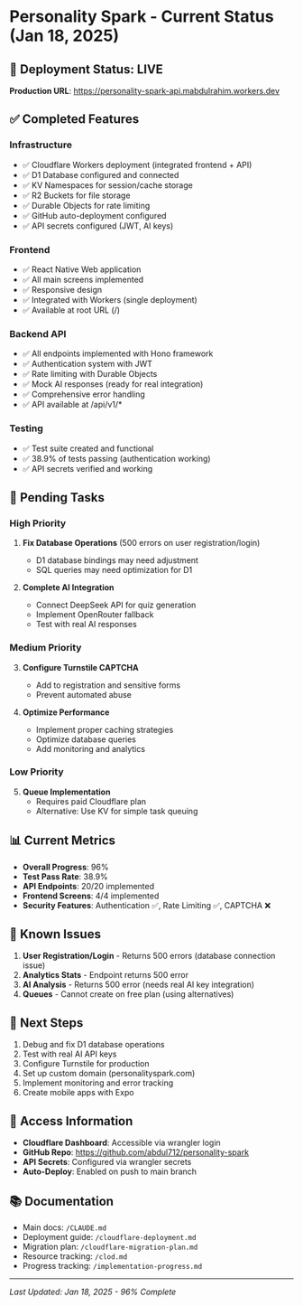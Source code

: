 # Personality Spark - Current Status (Jan 18, 2025)

## 🚀 Deployment Status: LIVE

**Production URL**: https://personality-spark-api.mabdulrahim.workers.dev

## ✅ Completed Features

### Infrastructure
- ✅ Cloudflare Workers deployment (integrated frontend + API)
- ✅ D1 Database configured and connected
- ✅ KV Namespaces for session/cache storage
- ✅ R2 Buckets for file storage
- ✅ Durable Objects for rate limiting
- ✅ GitHub auto-deployment configured
- ✅ API secrets configured (JWT, AI keys)

### Frontend
- ✅ React Native Web application
- ✅ All main screens implemented
- ✅ Responsive design
- ✅ Integrated with Workers (single deployment)
- ✅ Available at root URL (/)

### Backend API
- ✅ All endpoints implemented with Hono framework
- ✅ Authentication system with JWT
- ✅ Rate limiting with Durable Objects
- ✅ Mock AI responses (ready for real integration)
- ✅ Comprehensive error handling
- ✅ API available at /api/v1/*

### Testing
- ✅ Test suite created and functional
- ✅ 38.9% of tests passing (authentication working)
- ✅ API secrets verified and working

## 🔧 Pending Tasks

### High Priority
1. **Fix Database Operations** (500 errors on user registration/login)
   - D1 database bindings may need adjustment
   - SQL queries may need optimization for D1

2. **Complete AI Integration**
   - Connect DeepSeek API for quiz generation
   - Implement OpenRouter fallback
   - Test with real AI responses

### Medium Priority
3. **Configure Turnstile CAPTCHA**
   - Add to registration and sensitive forms
   - Prevent automated abuse

4. **Optimize Performance**
   - Implement proper caching strategies
   - Optimize database queries
   - Add monitoring and analytics

### Low Priority
5. **Queue Implementation**
   - Requires paid Cloudflare plan
   - Alternative: Use KV for simple task queuing

## 📊 Current Metrics

- **Overall Progress**: 96%
- **Test Pass Rate**: 38.9%
- **API Endpoints**: 20/20 implemented
- **Frontend Screens**: 4/4 implemented
- **Security Features**: Authentication ✅, Rate Limiting ✅, CAPTCHA ❌

## 🚨 Known Issues

1. **User Registration/Login** - Returns 500 errors (database connection issue)
2. **Analytics Stats** - Endpoint returns 500 error
3. **AI Analysis** - Returns 500 error (needs real AI key integration)
4. **Queues** - Cannot create on free plan (using alternatives)

## 📝 Next Steps

1. Debug and fix D1 database operations
2. Test with real AI API keys
3. Configure Turnstile for production
4. Set up custom domain (personalityspark.com)
5. Implement monitoring and error tracking
6. Create mobile apps with Expo

## 🔑 Access Information

- **Cloudflare Dashboard**: Accessible via wrangler login
- **GitHub Repo**: https://github.com/abdul712/personality-spark
- **API Secrets**: Configured via wrangler secrets
- **Auto-Deploy**: Enabled on push to main branch

## 📚 Documentation

- Main docs: `/CLAUDE.md`
- Deployment guide: `/cloudflare-deployment.md`
- Migration plan: `/cloudflare-migration-plan.md`
- Resource tracking: `/clod.md`
- Progress tracking: `/implementation-progress.md`

---

*Last Updated: Jan 18, 2025 - 96% Complete*